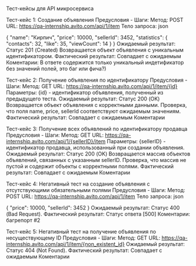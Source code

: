 Тест-кейсы для API микросервиса

Тест-кейс 1: Создание объявления
Предусловия -
Шаги:
Метод: POST
URL: https://qa-internship.avito.com/api/1/item
Тело запроса:
json

{
  "name": "Кирпич",
  "price": 10000,
  "sellerId": 3452,
  "statistics": {
    "contacts": 32,
    "like": 35,
    "viewCount": 14
  }
}
Ожидаемый результат:
Статус 201 (Created)
Возвращается объект объявления с уникальным идентификатором.
Фактический результат:
Совпадает с ожидаемым
Коментарии: В ответе содержится только уникальный индетификатор без значений полей, это баг или фича?)

Тест-кейс 2: Получение объявления по идентификатору
Предусловия -
Шаги:
Метод: GET
URL: https://qa-internship.avito.com/api/1/item/{id}
Параметры: {id} - идентификатор объявления, полученный из предыдущего теста.
Ожидаемый результат:
Статус 200 (OK)
Возвращается объект объявления с корректными данными.
Проверка, что поля name, price, sellerId соответствуют ожидаемым значениям.
Фактический результат:
Совпадает с ожидаемым
Коментарии 

Тест-кейс 3: Получение всех объявлений по идентификатору продавца
Предусловия -
Шаги:
Метод: GET
URL: https://qa-internship.avito.com/api/1/{sellerID}/item
Параметры: {sellerID} - идентификатор продавца, использованный при создании объявления.
Ожидаемый результат:
Статус 200 (OK)
Возвращается массив объектов объявлений, связанных с указанным sellerID.
Проверка, что массив не пустой и содержит объекты с корректными полями.
Фактический результат:
Совпадает с ожидаемым
Коментарии 

Тест-кейс 4: Негативный тест на создание объявления с отсутствующими обязательными полями
Предусловия -
Шаги:
Метод: POST
URL: https://qa-internship.avito.com/api/1/item
Тело запроса:
json

{
  "price": 10000,
  "sellerId": 3452
}
Ожидаемый результат: Статус 400 (Bad Request).
Фактический результат:
Статус ответа [500]
Коментарии: багрепорт #2

Тест-кейс 5: Негативный тест на получение объявления по несуществующему ID
Предусловия -
Шаги:
Метод: GET
URL: https://qa-internship.avito.com/api/1/item/{non_existent_id}
Ожидаемый результат: Статус 404 (Not Found).
Фактический результат:
Совпадает с ожидаемым
Коментарии 